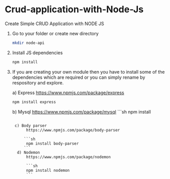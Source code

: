 # Crud-application-with-Node-Js
Create Simple CRUD Application with NODE JS

1. Go to your folder or create new directory
    ```sh
    mkdir node-api
    ```
    
2. Install JS dependencies

    ```sh
    npm install
    ```

3. If you are creating your own module then you have to install some of the dependencies which are required or
you can simply rename by respository and explore.

    a) Express 
        https://www.npmjs.com/package/express
     
      ```sh
      npm install express
      ```
      
    b) Mysql
        https://www.npmjs.com/package/mysql
        ```sh
    npm install
    ```
    
     c) Body parser
          https://www.npmjs.com/package/body-parser
          
         ```sh
          npm install body-parser
         ```
      d) Nodemon
          https://www.npmjs.com/package/nodemon
          
          ```sh
          npm install nodemon
          ```

